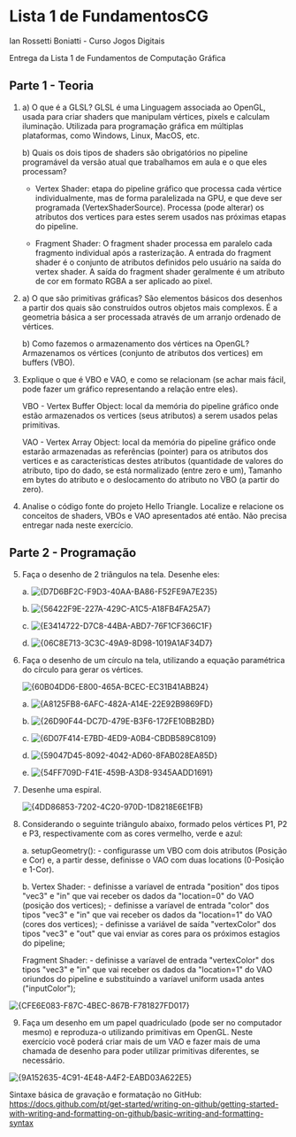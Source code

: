 # Lista 1 de FundamentosCG

Ian Rossetti Boniatti - Curso Jogos Digitais 

Entrega da Lista 1 de Fundamentos de Computação Gráfica

## Parte 1 - Teoria

1.
   a) O que é a GLSL?
   GLSL é uma Linguagem associada ao OpenGL, usada para criar shaders que manipulam vértices, pixels e calculam iluminação. Utilizada para programação gráfica em múltiplas plataformas, como Windows, Linux, MacOS,
etc.

   b) Quais os dois tipos de shaders são obrigatórios no pipeline programável da versão atual que trabalhamos em aula e o que eles processam?

   - Vertex Shader: etapa do pipeline gráfico que processa cada vértice individualmente, mas de forma paralelizada na GPU, e que deve ser programada (VertexShaderSource). Processa (pode alterar) os atributos dos vertices para estes serem usados nas próximas etapas do pipeline. 
  
   - Fragment Shader: O fragment shader processa em paralelo cada fragmento individual após a rasterização. A entrada do fragment shader é o conjunto de atributos definidos pelo usuário na saída do vertex shader. A saída do fragment shader geralmente é um atributo de cor em formato RGBA a ser aplicado ao pixel.
  

2.
   a) O que são primitivas gráficas?
     São elementos básicos dos desenhos a partir dos quais são construídos outros objetos mais complexos. É a geometria básica a ser processada através de um arranjo ordenado de vértices.

   b) Como fazemos o armazenamento dos vértices na OpenGL?
     Armazenamos os vértices (conjunto de atributos dos vertices) em buffers (VBO).
  

3. Explique o que é VBO e VAO, e como se relacionam (se achar mais fácil, pode fazer um gráfico representando a relação entre eles).

   VBO - Vertex Buffer Object: local da memória do pipeline gráfico onde estão armazenados os vertices (seus atributos) a serem usados pelas primitivas.

   VAO - Vertex Array Object: local da memória do pipeline gráfico onde estarão armazenadas as referências (pointer) para os atributos dos vertices e as características destes atributos (quantidade de valores do atributo, tipo do dado, se está normalizado (entre zero e um), Tamanho em bytes do atributo e o deslocamento do atributo no VBO (a partir do zero).

  
4. Analise o código fonte do projeto Hello Triangle. Localize e relacione os conceitos de shaders, VBOs e VAO apresentados até então. Não precisa entregar nada neste exercício.



## Parte 2 - Programação

5. Faça o desenho de 2 triângulos na tela. Desenhe eles:
   
   a. ![{D7D6BF2C-F9D3-40AA-BA86-F52FE9A7E235}](https://github.com/user-attachments/assets/3efa87d5-a18a-417d-8de5-61cf130c10ab)

   b. ![{56422F9E-227A-429C-A1C5-A18FB4FA25A7}](https://github.com/user-attachments/assets/177b0161-42f2-437d-bf34-1874f00d8c96)

   c. ![{E3414722-D7C8-44BA-ABD7-76F1CF366C1F}](https://github.com/user-attachments/assets/6f6605b4-3c32-4150-b3b4-90537794ab84)

   d. ![{06C8E713-3C3C-49A9-8D98-1019A1AF34D7}](https://github.com/user-attachments/assets/2501d3ce-18c5-425a-825d-1efe4376ad0c)




6. Faça o desenho de um círculo na tela, utilizando a equação paramétrica do círculo para gerar os vértices.

   ![{60B04DD6-E800-465A-BCEC-EC31B41ABB24}](https://github.com/user-attachments/assets/5a79a819-2e57-4390-a091-17fde12a8068)

   a. ![{A8125FB8-6AFC-482A-A14E-22E92B9869FD}](https://github.com/user-attachments/assets/e27a59a5-a010-413e-866c-71e2485d14de)

   b. ![{26D90F44-DC7D-479E-B3F6-172FE10BB2BD}](https://github.com/user-attachments/assets/d5869536-fb2c-484f-b88c-83bc0207cecf)

   c. ![{6D07F414-E7BD-4ED9-A0B4-CBDB589C8109}](https://github.com/user-attachments/assets/1cc81832-97b0-4844-ba6e-72908680449f)

   d. ![{59047D45-8092-4042-AD60-8FAB028EA85D}](https://github.com/user-attachments/assets/390c6219-ee4f-44e5-8395-3edcb1852c0f)

   e. ![{54FF709D-F41E-459B-A3D8-9345AADD1691}](https://github.com/user-attachments/assets/99bad192-20e5-47c9-b67e-905ba705374e)


7. Desenhe uma espiral.

   ![{4DD86853-7202-4C20-970D-1D8218E6E1FB}](https://github.com/user-attachments/assets/329e940a-da80-4060-b08a-8b3225fe3a4c)


8. Considerando o seguinte triângulo abaixo, formado pelos vértices P1, P2 e P3, respectivamente com as cores vermelho, verde e azul:

   a. setupGeometry():   - configurasse um VBO com dois atributos (Posição e Cor) e, a partir desse, definisse o VAO com duas locations (0-Posição e 1-Cor).

   b. Vertex Shader:    - definisse a varíavel de entrada "position" dos tipos "vec3" e "in" que vai receber os dados da "location=0" do VAO (posição dos vertices);
                        - definisse a varíavel de entrada "color" dos tipos "vec3" e "in" que vai receber os dados da "location=1" do VAO (cores dos vertices);
                        - definisse a variável de saída "vertexColor" dos tipos "vec3" e "out" que vai enviar as cores para os próximos estagios do pipeline;

      Fragment Shader:  - definisse a varíavel de entrada "vertexColor" dos tipos "vec3" e "in" que vai receber os dados da "location=1" do VAO oriundos do pipeline e substituindo a varíavel uniform usada antes ("inputColor");

![{CFE6E083-F87C-4BEC-867B-F781827FD017}](https://github.com/user-attachments/assets/9fecbbf9-fa85-4cd7-9bab-1b3c7e526f63)


9. Faça um desenho em um papel quadriculado (pode ser no computador mesmo) e reproduza-o utilizando primitivas em OpenGL. Neste exercício você poderá criar mais de um VAO e fazer mais de uma chamada de desenho para poder utilizar primitivas diferentes, se necessário.

![{9A152635-4C91-4E48-A4F2-EABD03A622E5}](https://github.com/user-attachments/assets/64b8cfc8-60b6-464e-b705-e69babcf953c)





Sintaxe básica de gravação e formatação no GitHub:
https://docs.github.com/pt/get-started/writing-on-github/getting-started-with-writing-and-formatting-on-github/basic-writing-and-formatting-syntax
